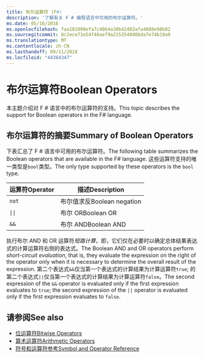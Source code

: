 ```yaml
---
title: 布尔运算符 (F#)
description: '了解有关 F # 编程语言中可用的布尔运算符。'
ms.date: 05/16/2016
ms.openlocfilehash: faa181090efa7c4064a30b42d83afa4888e98b82
ms.sourcegitcommit: 8c2ece71e54f46aef9a2153540d0bda7e74b19a9
ms.translationtype: MT
ms.contentlocale: zh-CN
ms.lasthandoff: 09/11/2018
ms.locfileid: "44364347"
---
```

# <a name="boolean-operators"></a><span data-ttu-id="353d0-103">布尔运算符</span><span class="sxs-lookup"><span data-stu-id="353d0-103">Boolean Operators</span></span>

<span data-ttu-id="353d0-104">本主题介绍对 F # 语言中的布尔运算符的支持。</span><span class="sxs-lookup"><span data-stu-id="353d0-104">This topic describes the support for Boolean operators in the F# language.</span></span>

## <a name="summary-of-boolean-operators"></a><span data-ttu-id="353d0-105">布尔运算符的摘要</span><span class="sxs-lookup"><span data-stu-id="353d0-105">Summary of Boolean Operators</span></span>

<span data-ttu-id="353d0-106">下表汇总了 F # 语言中可用的布尔运算符。</span><span class="sxs-lookup"><span data-stu-id="353d0-106">The following table summarizes the Boolean operators that are available in the F# language.</span></span> <span data-ttu-id="353d0-107">这些运算符支持的唯一类型是`bool`类型。</span><span class="sxs-lookup"><span data-stu-id="353d0-107">The only type supported by these operators is the `bool` type.</span></span>

|<span data-ttu-id="353d0-108">运算符</span><span class="sxs-lookup"><span data-stu-id="353d0-108">Operator</span></span>|<span data-ttu-id="353d0-109">描述</span><span class="sxs-lookup"><span data-stu-id="353d0-109">Description</span></span>|
|--------|-----------|
|`not`|<span data-ttu-id="353d0-110">布尔值求反</span><span class="sxs-lookup"><span data-stu-id="353d0-110">Boolean negation</span></span>|
|<code>&#124;&#124;</code>|<span data-ttu-id="353d0-111">布尔 OR</span><span class="sxs-lookup"><span data-stu-id="353d0-111">Boolean OR</span></span>|
|`&&`|<span data-ttu-id="353d0-112">布尔 AND</span><span class="sxs-lookup"><span data-stu-id="353d0-112">Boolean AND</span></span>|

<span data-ttu-id="353d0-113">执行布尔 AND 和 OR 运算符*短路计算*，即，它们仅在必要时以确定总体结果表达式的计算运算符右侧的表达式。</span><span class="sxs-lookup"><span data-stu-id="353d0-113">The Boolean AND and OR operators perform *short-circuit evaluation*, that is, they evaluate the expression on the right of the operator only when it is necessary to determine the overall result of the expression.</span></span> <span data-ttu-id="353d0-114">第二个表达式`&&`仅当第一个表达式的计算结果为计算运算符`true`; 的第二个表达式`||`仅当第一个表达式的计算结果为计算运算符`false`。</span><span class="sxs-lookup"><span data-stu-id="353d0-114">The second expression of the `&&` operator is evaluated only if the first expression evaluates to `true`; the second expression of the `||` operator is evaluated only if the first expression evaluates to `false`.</span></span>

## <a name="see-also"></a><span data-ttu-id="353d0-115">请参阅</span><span class="sxs-lookup"><span data-stu-id="353d0-115">See also</span></span>

- [<span data-ttu-id="353d0-116">位运算符</span><span class="sxs-lookup"><span data-stu-id="353d0-116">Bitwise Operators</span></span>](bitwise-operators.md)
- [<span data-ttu-id="353d0-117">算术运算符</span><span class="sxs-lookup"><span data-stu-id="353d0-117">Arithmetic Operators</span></span>](arithmetic-operators.md)
- [<span data-ttu-id="353d0-118">符号和运算符参考</span><span class="sxs-lookup"><span data-stu-id="353d0-118">Symbol and Operator Reference</span></span>](index.md)

